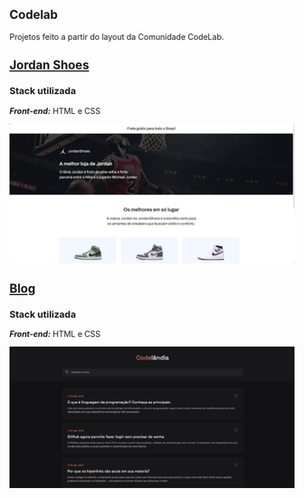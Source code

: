 ## Codelab
Projetos feito a partir do layout da Comunidade CodeLab.

## [Jordan Shoes](./jordan-shoes)
### Stack utilizada
***Front-end:*** HTML e CSS

<a href="https://maahbatistaa.github.io/codelab/jordan-shoes/">
  <img src="./assets/jordan-shoes" />
</a>

## [Blog](./blog/)
### Stack utilizada
***Front-end:*** HTML e CSS

<a href="https://maahbatistaa.github.io/codelab/blog/">
  <img src="./assets/blog" />
</a>
